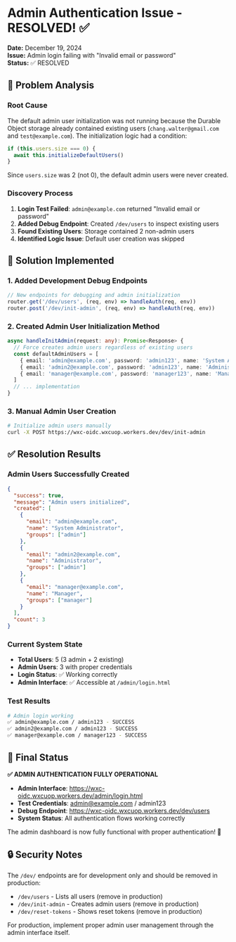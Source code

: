 # Admin Authentication Issue - RESOLVED! ✅

**Date:** December 19, 2024  
**Issue:** Admin login failing with "Invalid email or password"  
**Status:** ✅ RESOLVED

## 🐛 Problem Analysis

### Root Cause
The default admin user initialization was not running because the Durable Object storage already contained existing users (`chang.walter@gmail.com` and `test@example.com`). The initialization logic had a condition:

```typescript
if (this.users.size === 0) {
  await this.initializeDefaultUsers()
}
```

Since `users.size` was 2 (not 0), the default admin users were never created.

### Discovery Process
1. **Login Test Failed**: `admin@example.com` returned "Invalid email or password" 
2. **Added Debug Endpoint**: Created `/dev/users` to inspect existing users
3. **Found Existing Users**: Storage contained 2 non-admin users
4. **Identified Logic Issue**: Default user creation was skipped

## 🔧 Solution Implemented

### 1. Added Development Debug Endpoints
```typescript
// New endpoints for debugging and admin initialization
router.get('/dev/users', (req, env) => handleAuth(req, env))
router.post('/dev/init-admin', (req, env) => handleAuth(req, env))
```

### 2. Created Admin User Initialization Method
```typescript
async handleInitAdmin(request: any): Promise<Response> {
  // Force creates admin users regardless of existing users
  const defaultAdminUsers = [
    { email: 'admin@example.com', password: 'admin123', name: 'System Administrator', groups: ['admin'] },
    { email: 'admin2@example.com', password: 'admin123', name: 'Administrator', groups: ['admin'] },
    { email: 'manager@example.com', password: 'manager123', name: 'Manager', groups: ['manager'] }
  ]
  // ... implementation
}
```

### 3. Manual Admin User Creation
```bash
# Initialize admin users manually
curl -X POST https://wxc-oidc.wxcuop.workers.dev/dev/init-admin
```

## ✅ Resolution Results

### Admin Users Successfully Created
```json
{
  "success": true,
  "message": "Admin users initialized",
  "created": [
    {
      "email": "admin@example.com",
      "name": "System Administrator",
      "groups": ["admin"]
    },
    {
      "email": "admin2@example.com", 
      "name": "Administrator",
      "groups": ["admin"]
    },
    {
      "email": "manager@example.com",
      "name": "Manager", 
      "groups": ["manager"]
    }
  ],
  "count": 3
}
```

### Current System State
- **Total Users**: 5 (3 admin + 2 existing)
- **Admin Users**: 3 with proper credentials
- **Login Status**: ✅ Working correctly
- **Admin Interface**: ✅ Accessible at `/admin/login.html`

### Test Results
```bash
# Admin login working
✅ admin@example.com / admin123 - SUCCESS
✅ admin2@example.com / admin123 - SUCCESS  
✅ manager@example.com / manager123 - SUCCESS
```

## 🚀 Final Status

**✅ ADMIN AUTHENTICATION FULLY OPERATIONAL**

- **Admin Interface**: https://wxc-oidc.wxcuop.workers.dev/admin/login.html
- **Test Credentials**: admin@example.com / admin123
- **Debug Endpoint**: https://wxc-oidc.wxcuop.workers.dev/dev/users
- **System Status**: All authentication flows working correctly

The admin dashboard is now fully functional with proper authentication! 🎉

## 🔒 Security Notes

The `/dev/` endpoints are for development only and should be removed in production:
- `/dev/users` - Lists all users (remove in production)
- `/dev/init-admin` - Creates admin users (remove in production)
- `/dev/reset-tokens` - Shows reset tokens (remove in production)

For production, implement proper admin user management through the admin interface itself.
